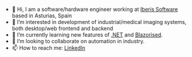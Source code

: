 - 👋 Hi, I am a software/hardware engineer working at [Iberis Software](https://iberisoft.com/) based in Asturias, Spain
- 👀 I’m interested in development of industrial/medical imaging systems, both desktop/web frontend and backend
- 🌱 I’m currently learning new features of [.NET](https://dotnet.microsoft.com/) and [Blazorised](https://blazorise.com/).
- 💞️ I’m looking to collaborate on automation in industry.
- 📫 How to reach me: [LinkedIn](https://www.linkedin.com/in/pavelzaytsev/)
